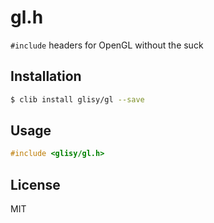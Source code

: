 gl.h
=========

`#include` headers for OpenGL without the suck

## Installation

```sh
$ clib install glisy/gl --save
```

## Usage
```c
#include <glisy/gl.h>
```

## License

MIT
